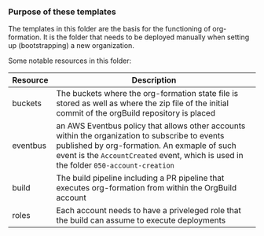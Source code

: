 ### Purpose of these templates

The templates in this folder are the basis for the functioning of org-formation.
It is the folder that needs to be deployed manually when setting up (bootstrapping) a new organization.

Some notable resources in this folder:

| Resource | Description                                                                                                                                                                                                                             |
|------------------------------------|------------------------------------|
| buckets  | The buckets where the org-formation state file is stored as well as where the zip file of the initial commit of the orgBuild repository is placed                                                                                       |
| eventbus | an AWS Eventbus policy that allows other accounts within the organization to subscribe to events published by org-formation. An exmaple of such event is the `AccountCreated` event, which is used in the folder `050-account-creation` |
| build    | The build pipeline including a PR pipeline that executes org-formation from within the OrgBuild account                                                                                                                                 |
| roles    | Each account needs to have a priveleged role that the build can assume to execute deployments                                                                                                                                           |
